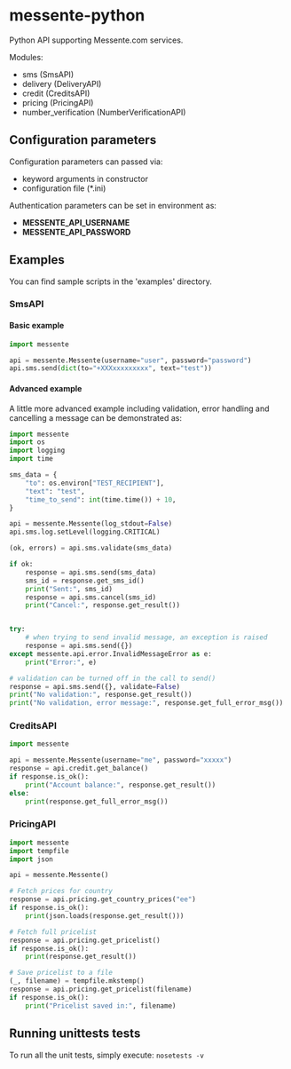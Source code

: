 # messente-python

Python API supporting Messente.com services.

Modules:
- sms (SmsAPI)
- delivery (DeliveryAPI)
- credit (CreditsAPI)
- pricing (PricingAPI)
- number_verification (NumberVerificationAPI)


## Configuration parameters

Configuration parameters can passed via:
- keyword arguments in constructor
- configuration file (*.ini)

Authentication parameters can be set in environment as:
- **MESSENTE_API_USERNAME**
- **MESSENTE_API_PASSWORD**

## Examples

You can find sample scripts in the 'examples' directory.

### SmsAPI

#### Basic example

```python
import messente

api = messente.Messente(username="user", password="password")
api.sms.send(dict(to="+XXXxxxxxxxxx", text="test"))

```

#### Advanced example

A little more advanced example including validation, error handling
and cancelling a message can be demonstrated as:

```python
import messente
import os
import logging
import time

sms_data = {
    "to": os.environ["TEST_RECIPIENT"],
    "text": "test",
    "time_to_send": int(time.time()) + 10,
}

api = messente.Messente(log_stdout=False)
api.sms.log.setLevel(logging.CRITICAL)

(ok, errors) = api.sms.validate(sms_data)

if ok:
    response = api.sms.send(sms_data)
    sms_id = response.get_sms_id()
    print("Sent:", sms_id)
    response = api.sms.cancel(sms_id)
    print("Cancel:", response.get_result())


try:
    # when trying to send invalid message, an exception is raised
    response = api.sms.send({})
except messente.api.error.InvalidMessageError as e:
    print("Error:", e)

# validation can be turned off in the call to send()
response = api.sms.send({}, validate=False)
print("No validation:", response.get_result())
print("No validation, error message:", response.get_full_error_msg())

```


### CreditsAPI

```python
import messente

api = messente.Messente(username="me", password="xxxxx")
response = api.credit.get_balance()
if response.is_ok():
    print("Account balance:", response.get_result())
else:
    print(response.get_full_error_msg())

```

### PricingAPI

```python
import messente
import tempfile
import json

api = messente.Messente()

# Fetch prices for country
response = api.pricing.get_country_prices("ee")
if response.is_ok():
    print(json.loads(response.get_result()))

# Fetch full pricelist
response = api.pricing.get_pricelist()
if response.is_ok():
    print(response.get_result())

# Save pricelist to a file
(_, filename) = tempfile.mkstemp()
response = api.pricing.get_pricelist(filename)
if response.is_ok():
    print("Pricelist saved in:", filename)
```


## Running unittests tests

To run all the unit tests, simply execute:
```nosetests -v```
